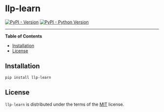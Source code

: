# llp-learn

[![PyPI - Version](https://img.shields.io/pypi/v/llp-learn.svg)](https://pypi.org/project/llp-learn)
[![PyPI - Python Version](https://img.shields.io/pypi/pyversions/llp-learn.svg)](https://pypi.org/project/llp-learn)

-----

**Table of Contents**

- [Installation](#installation)
- [License](#license)

## Installation

```console
pip install llp-learn
```

## License

`llp-learn` is distributed under the terms of the [MIT](https://spdx.org/licenses/MIT.html) license.
